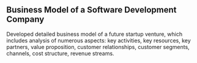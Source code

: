## Business Model of a Software Development Company
Developed detailed business model of a future startup venture, which includes analysis of numerous aspects: key activities, key resources, key partners, value proposition, customer relationships, customer segments, channels, cost structure, revenue streams.
